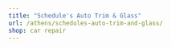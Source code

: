 ```yaml
---
title: "Schedule's Auto Trim & Glass"
url: /athens/schedules-auto-trim-and-glass/
shop: car repair
---
```


